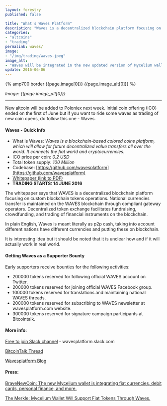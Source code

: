```yaml
---
layout: forestry
published: false

title: "What's Waves Platform"
description: "Waves is a decentralized blockchain platform focusing on custom blockchain tokens operations."
categories:
- "altcoins"
- "trading"
permalink: waves/
image:
- "/img/trading/waves.jpeg"
image_alt:
- "Waves will be integrated in the new updated version of Mycelium wallet."
update: 2016-06-06
---
```


{% amp700 border {{page.image[0]}} {{page.image_alt[0]}} %}

_Image: {{page.image_alt[0]}}_

________________________

New altcoin will be added to Poloniex next week. Initial coin offering (ICO) ended on the first of June but if you want to ride some waves as trading of new coin opens, do follow this one - Waves.

#### Waves - Quick Info

* What is Waves: _Waves is a blockchain-based colored coins platform, which will allow for future decentralized value transfers all over the world. It connects the fiat world and cryptocurrencies._
* ICO price per coin: *0.2 USD*
* Total token supply: *100 Million*
* Codebase: [https://github.com/wavesplatform](https://github.com/wavesplatform)
* [Whitepaper (link to PDF)](http://wavesplatform.com/whitepaper_v0.pdf)
* **TRADING STARTS: 14 JUNE 2016**


The whitepaper says that WAVES is a decentralized blockchain platform focusing on custom blockchain tokens operations. National currencies transfer is maintained on the WAVES blockchain through compliant gateway operators. Decentralized token exchange facilitates fundraising, crowdfunding, and trading of
financial instruments on the blockchain.

In plain English, Waves is meant literally as p2p cash, taking into account different nations have different currencies and putting these on blockchain.

It is interesting idea but it should be noted that it is unclear how and if it will actually work in real world.

#### Getting Waves as a Supporter Bounty

Early supporters receive bounties for the following activities:

- 200000 tokens reserved for following official WAVES account on Twitter.
- 200000 tokens reserved for joining official WAVES Facebook group.
- 100000 tokens reserved for translations and maintaining national WAVES threads.
- 200000 tokens  reserved for subscribing to WAVES newsletter at wavesplatform.com website.
- 300000 tokens reserved for signature campaign participants at Bitcointalk.


#### More info:

[Free to join Slack channel](http://slack.wavesplatform.com/) - wavesplatform.slack.com

[BitcoinTalk Thread](https://bitcointalk.org/index.php?topic=1387944.0)

[Wavesplatform Blog](https://blog.wavesplatform.com/)

#### Press:

[BraveNewCoin: The new Mycelium wallet is integrating fiat currencies, debit cards, personal finance, and more.](http://bravenewcoin.com/news/the-new-mycelium-wallet-is-integrating-fiat-currencies-debit-cards-personal-finance-and-more/)

[The Merkle: Mycelium Wallet Will Support Fiat Tokens Through Waves.](http://themerkle.com/mycelium-wallet-will-support-fiat-tokens-through-waves/)
